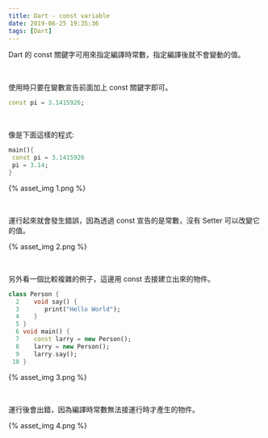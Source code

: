 ```yaml
---
title: Dart - const variable
date: 2019-06-25 19:35:36
tags: [Dart]
---
```


Dart 的 const 關鍵字可用來指定編譯時常數，指定編譯後就不會變動的值。

<!-- More -->

</br>


使用時只要在變數宣告前面加上 const 關鍵字即可。  

```dart
const pi = 3.1415926;
```

</br>


像是下面這樣的程式:

```dart
main(){
 const pi = 3.1415926
 pi = 3.14;
}
```

{% asset_img 1.png %}

</br>


運行起來就會發生錯誤，因為透過 const 宣告的是常數，沒有 Setter 可以改變它的值。  

{% asset_img 2.png %}

</br>


另外看一個比較複雜的例子，這邊用 const 去接建立出來的物件。  

```dart
class Person {
  2    void say() {
  3       print("Hello World");
  4    }
  5 }
  6 void main() {
  7    const larry = new Person();
  8    larry = new Person();
  9    larry.say();
 10 }
```

{% asset_img 3.png %}

</br>


運行後會出錯，因為編譯時常數無法接運行時才產生的物件。  

{% asset_img 4.png %}
